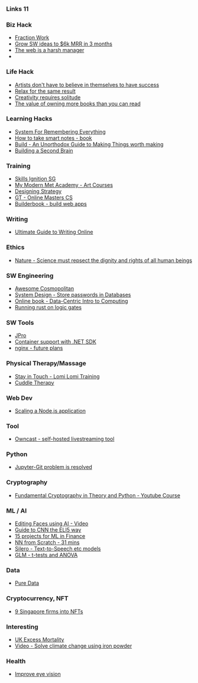 ### Links 11

### Biz Hack
- [Fraction Work](https://fraction.work/faq)
- [Grow SW ideas to $6k MRR in 3 months](https://www.indiehackers.com/post/how-i-grew-software-ideas-to-6k-mrr-in-three-months-4b6598f378)
- [The web is a harsh manager](https://daverupert.com/2022/08/web-is-a-harsh-manager/)
- []()

### Life Hack
- [Artists don't have to believe in themselves to have success](https://www.youtube.com/watch?v=F137IANXaF4)
- [Relax for the same result](https://sive.rs/relax)
- [Creativity requires solitude](https://dkb.show/post/creativity-requires-solitude)
- [The value of owning more books than you can read](https://bigthink.com/neuropsych/do-i-own-too-many-books/)

### Learning Hacks
- [System For Remembering Everything](https://www.youtube.com/watch?v=Rvey9g0VgY0)
- [How to take smart notes - book](https://www.amazon.com/How-Take-Smart-Notes-Technique/dp/3982438802/ref=sxin_10_mbs_w_global_sims?content-id=amzn1.sym.167d0880-9da0-400b-938e-4382731a4102%3Aamzn1.sym.167d0880-9da0-400b-938e-4382731a4102&crid=5XKYG8RMRIUM&cv_ct_cx=building+a+second+brain&keywords=building+a+second+brain&pd_rd_i=3982438802&pd_rd_r=9e388f5b-7c66-444f-9bc9-905191d70623&pd_rd_w=V0ga9&pd_rd_wg=wVtei&pf_rd_p=167d0880-9da0-400b-938e-4382731a4102&pf_rd_r=61FFJ72ZD31CTTT4WMCM&qid=1660494117&sprefix=building+a+second+bra%2Caps%2C320&sr=1-1-9e7645f9-2d19-4bff-863e-f6cdbe50f990)
- [Build - An Unorthodox Guide to Making Things worth making](https://www.amazon.com/Build-Unorthodox-Guide-Making-Things/dp/0063046067/ref=sxin_10_mbs_w_global_sims?content-id=amzn1.sym.167d0880-9da0-400b-938e-4382731a4102%3Aamzn1.sym.167d0880-9da0-400b-938e-4382731a4102&crid=5XKYG8RMRIUM&cv_ct_cx=building+a+second+brain&keywords=building+a+second+brain&pd_rd_i=0063046067&pd_rd_r=9e388f5b-7c66-444f-9bc9-905191d70623&pd_rd_w=V0ga9&pd_rd_wg=wVtei&pf_rd_p=167d0880-9da0-400b-938e-4382731a4102&pf_rd_r=61FFJ72ZD31CTTT4WMCM&qid=1660494117&sprefix=building+a+second+bra%2Caps%2C320&sr=1-3-9e7645f9-2d19-4bff-863e-f6cdbe50f990)
- [Building a Second Brain](https://www.amazon.com/Building-Second-Brain-Organize-Potential-ebook/dp/B09LVVN9L3/ref=sr_1_1?crid=5XKYG8RMRIUM&keywords=building+a+second+brain&qid=1660494117&sprefix=building+a+second+bra%2Caps%2C320&sr=8-1)

### Training
- [Skills Ignition SG](https://grow.google/intl/ALL_sg/skillsignitionsg/?tab=traineeship-program)
- [My Modern Met Academy - Art Courses](https://academy.mymodernmet.com/collections?category=courses)
- [Designing Strategy](https://www.ideou.com/products/designing-strategy?utm_term=business%20strategy%20training&utm_campaign=MOF+-+Course+Themes+(PSDW)&utm_source=google&utm_medium=cpc&hsa_acc=2344323373&hsa_cam=17956796575&hsa_grp=140172727175&hsa_ad=614969866532&hsa_src=g&hsa_tgt=aud-1577921753423:kwd-470844772076&hsa_kw=business%20strategy%20training&hsa_mt=p&hsa_net=adwords&hsa_ver=3&gclid=EAIaIQobChMI-qDk4eG3-QIVKJNmAh0KFQVXEAAYBCAAEgIUzfD_BwE)
- [GT - Online Masters CS](https://www.cc.gatech.edu/index.php/degree-programs/online-master-science-computer-science-oms-cs)
- [Builderbook - build web apps](https://builderbook.org/)

### Writing
- [Ultimate Guide to Writing Online](https://perell.com/essay/the-ultimate-guide-to-writing-online/)

### Ethics
- [Nature - Science must repsect the dignity and rights of all human beings](https://www.nature.com/articles/s41562-022-01443-2)

### SW Engineering
- [Awesome Cosmopolitan](https://github.com/shmup/awesome-cosmopolitan)
- [System Design - Store passwords in Databases](https://www.youtube.com/watch?v=zt8Cocdy15c)
- [Online book - Data-Centric Intro to Computing](https://dcic-world.org/2022-01-25/part_foundations.html)
- [Running rust on logic gates](https://zdimension.fr/crabs-all-the-way-down/)

### SW Tools
- [JPro](https://www.jpro.one/docs/current/1.1/Let's%20get%20started)
- [Container support with .NET SDK](https://devblogs.microsoft.com/dotnet/announcing-builtin-container-support-for-the-dotnet-sdk/)
- [nginx - future plans](https://www.nginx.com/blog/future-of-nginx-getting-back-to-our-open-source-roots/)

### Physical Therapy/Massage
- [Stay in Touch - Lomi Lomi Training](https://stayintouch.earth/vision/)
- [Cuddle Therapy](https://stayintouch.earth/cuddle-therapy/)

### Web Dev
- [Scaling a Node.js application](https://dzone.com/articles/scaling-a-node-js-application)

### Tool
- [Owncast - self-hosted livestreaming tool](https://owncast.online)

### Python
- [Jupyter-Git problem is resolved](https://www.fast.ai/2022/08/25/jupyter-git/)

### Cryptography
- [Fundamental Cryptography in Theory and Python - Youtube Course](https://www.youtube.com/playlist?list=PLWjMI9CAmVU4--SmpzgswTvxLkZqC9QWn)

### ML / AI
- [Editing Faces using AI - Video](https://www.youtube.com/watch?v=dCKbRCUyop8)
- [Guide to CNN the ELI5 way](https://towardsdatascience.com/a-comprehensive-guide-to-convolutional-neural-networks-the-eli5-way-3bd2b1164a53)
- [15 projects for ML in Finance](https://www.projectpro.io/article/projects-on-machine-learning-applications-in-finance/510#mcetoc_1fj0vk8ctp)
- [NN from Scratch - 31 mins](https://www.youtube.com/watch?v=w8yWXqWQYmU)
- [Silero - Text-to-Speech etc models](https://github.com/snakers4/silero-models)
- [GLM - t-tests and ANOVA](https://www.youtube.com/watch?v=NF5_btOaCig)

###  Data
- [Pure Data](https://puredata.info/)

### Cryptocurrency, NFT
- [9 Singapore firms into NFTs](https://newswwc.com/lifestyle/ahead-of-the-curve-these-9-sporean-companies-are-betting-big-on-nfts/)

### Interesting
- [UK Excess Mortality](https://twitter.com/jburnmurdoch/status/1562004612172873728)
- [Video - Solve climate change using iron powder](https://www.youtube.com/watch?v=i4Hnv_ZJSQY)

### Health
- [Improve eye vision](https://www.youtube.com/watch?v=AA9gyYbhG7I)







